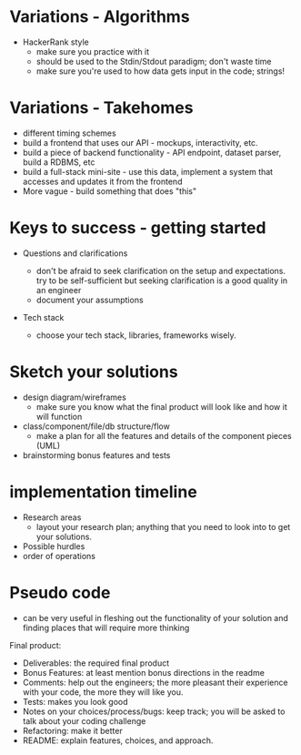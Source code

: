 # Variations - Algorithms

- HackerRank style
  - make sure you practice with it
  - should be used to the Stdin/Stdout paradigm; don't waste time
  - make sure you're used to how data gets input in the code; strings!

# Variations - Takehomes
- different timing schemes
- build a frontend that uses our API - mockups, interactivity, etc.
- build a piece of backend functionality - API endpoint, dataset parser, build a RDBMS, etc
- build a full-stack mini-site - use this data, implement a system that accesses and updates it from the frontend
- More vague - build something that does "this"

# Keys to success - getting started

- Questions and clarifications
  - don't be afraid to seek clarification on the setup and expectations. try to be self-sufficient but seeking clarification is a good quality in an engineer
  - document your assumptions

- Tech stack
  - choose your tech stack, libraries, frameworks wisely.

# Sketch your solutions
- design diagram/wireframes
  - make sure you know what the final product will look like and how it will function
- class/component/file/db structure/flow
  - make a plan for all the features and details of the component pieces (UML)
- brainstorming bonus features and tests

# implementation timeline
- Research areas
  - layout your research plan; anything that you need to look into to get your solutions.
- Possible hurdles
- order of operations

# Pseudo code
- can be very useful in fleshing out the functionality of your solution and finding places that will require more thinking

Final product:
- Deliverables: the required final product
- Bonus Features: at least mention bonus directions in the readme
- Comments: help out the engineers; the more pleasant their experience with your code, the more they will like you.
- Tests: makes you look good
- Notes on your choices/process/bugs: keep track; you will be asked to talk about your coding challenge
- Refactoring: make it better
- README: explain features, choices, and approach.
